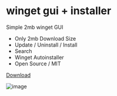 # winget gui + installer

Simple 2mb winget GUI 

* Only 2mb Download Size
* Update / Uninstall / Install
* Search
* Winget Autoinstaller
* Open Source / MIT

[Download](https://github.com/codextde/winget-gui/releases/latest)

![image](https://user-images.githubusercontent.com/19570043/209976748-a20bbfdc-d3c6-4fa6-97dd-ceca14eb7a23.png)
